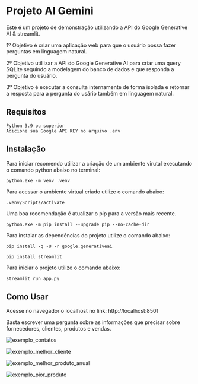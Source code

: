# Projeto AI Gemini

Este é um projeto de demonstração utilizando a API do Google Generative AI & streamlit.

1º Objetivo é criar uma aplicação web para que o usuário possa fazer perguntas em linguagem natural.

2º Objetivo utiliizar a API do Google Generative AI para criar uma query SQLite seguindo a modelagem do banco de dados e que responda a pergunta do usuário.

3º Objetivo é executar a consulta internamente de forma isolada e retornar a resposta para a pergunta do usário também em linguagem natural.

## Requisitos
    Python 3.9 ou superior
    Adicione sua Google API KEY no arquivo .env

## Instalação

Para iniciar recomendo utilizar a criação de um ambiente virutal executando o comando python abaixo no terminal:

```python.exe -m venv .venv```

Para acessar o ambiente virtual criado utilize o comando abaixo:

```.venv/Scripts/activate```

Uma boa recomendação é atualizar o pip para a versão mais recente.

```python.exe -m pip install --upgrade pip --no-cache-dir```

Para instalar as dependências do projeto utilize o comando abaixo:

```pip install -q -U -r google.generativeai```

```pip install streamlit```

Para iniciar o projeto utilize o comando abaixo:

```streamlit run app.py```

## Como Usar

Acesse no navegador o localhost no link: http://localhost:8501

Basta escrever uma pergunta sobre as informações que precisar sobre fornecedores, clientes, produtos e vendas.

![exemplo_contatos](https://raw.githubusercontent.com/Bruno-Henrique-Almeida/gemini_streamlit/main/img/exemplo_contatos_cliente_fornecedor.png)

![exemplo_melhor_cliente](https://raw.githubusercontent.com/Bruno-Henrique-Almeida/gemini_streamlit/main/img/exemplo_melhor_cliente.png)

![exemplo_melhor_produto_anual](https://raw.githubusercontent.com/Bruno-Henrique-Almeida/gemini_streamlit/main/img/exemplo_melhor_produto_anual.png)

![exemplo_pior_produto](https://raw.githubusercontent.com/Bruno-Henrique-Almeida/gemini_streamlit/main/img/exemplo_pior_produto.png)